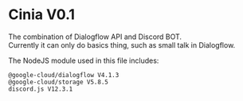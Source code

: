 # Cinia V0.1
The combination of Dialogflow API and Discord BOT.\
Currently it can only do basics thing, such as small talk in Dialogflow.

The NodeJS module used in this file includes:
```
@google-cloud/dialogflow V4.1.3
@google-cloud/storage V5.8.5
discord.js V12.3.1
```
